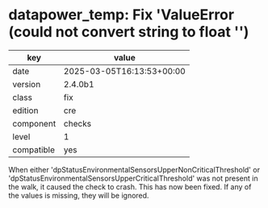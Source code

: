 [//]: # (werk v2)
# datapower_temp: Fix 'ValueError (could not convert string to float '')

key        | value
---------- | ---
date       | 2025-03-05T16:13:53+00:00
version    | 2.4.0b1
class      | fix
edition    | cre
component  | checks
level      | 1
compatible | yes

When either 'dpStatusEnvironmentalSensorsUpperNonCriticalThreshold' or 'dpStatusEnvironmentalSensorsUpperCriticalThreshold' was not present in the walk, it caused the check to crash.
This has now been fixed. If any of the values is missing, they will be ignored.